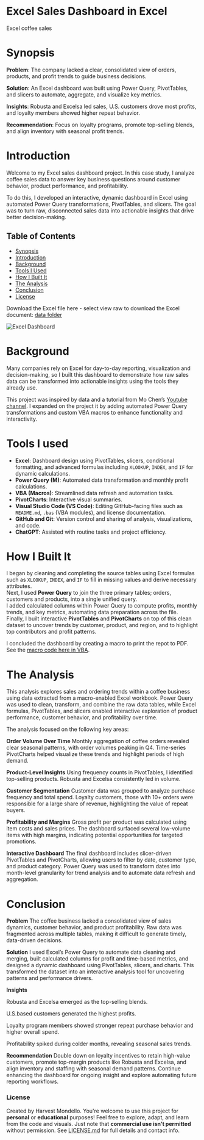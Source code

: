 # Excel Sales Dashboard in Excel
Excel coffee sales 

# Synopsis

**Problem**: The company lacked a clear, consolidated view of orders, products, and profit trends to guide business decisions.

**Solution**: An Excel dashboard was built using Power Query, PivotTables, and slicers to automate, aggregate, and visualize key metrics.

**Insights**: Robusta and Excelsa led sales, U.S. customers drove most profits, and loyalty members showed higher repeat behavior. 

**Recommendation**: Focus on loyalty programs, promote top-selling blends, and align inventory with seasonal profit trends.

# Introduction
Welcome to my Excel sales dashboard project. In this case study, I analyze coffee sales data to answer key business questions around customer behavior, product performance, and profitability.

To do this, I developed an interactive, dynamic dashboard in Excel using automated Power Query transformations, PivotTables, and slicers. The goal was to turn raw, disconnected sales data into actionable insights that drive better decision-making.

## Table of Contents

- [Synopsis](#synopsis)
- [Introduction](#introduction)
- [Background](#background)
- [Tools I Used](#tools-i-used)
- [How I Built It](#how-i-built-it)
- [The Analysis](#the-analysis)
- [Conclusion](#conclusion)
- [License](#license)


Download the Excel file here - select view raw to download the Excel document: [data folder](https://github.com/HarvestMondello/coffee-sales-dashboard/blob/main/data/coffeeOrdersData-PQ.xlsm)

![Excel Dashboard](https://github.com/HarvestMondello/coffee-sales-dashboard/blob/main/assets/excel-dashboard.png)

# Background
Many companies rely on Excel for day-to-day reporting, visualization and decision-making, so I built this dashboard to demonstrate how raw sales data can be transformed into actionable insights using the tools they already use.

This project was inspired by data and a tutorial from Mo Chen’s [Youtube channel](https://www.youtube.com/watch?v=m13o5aqeCbM&t=3188s). I expanded on the project it by adding automated Power Query transformations and custom VBA macros to enhance functionality and interactivity.

# Tools I used
- **Excel**: Dashboard design using PivotTables, slicers, conditional formatting, and advanced formulas including `XLOOKUP`, `INDEX`, and `IF` for dynamic calculations.  
- **Power Query (M)**: Automated data transformation and monthly profit calculations.  
- **VBA (Macros)**: Streamlined data refresh and automation tasks.  
- **PivotCharts**: Interactive visual summaries.  
- **Visual Studio Code (VS Code)**: Editing GitHub-facing files such as `README.md`, `.bas` (VBA modules), and license documentation.  
- **GitHub and Git**: Version control and sharing of analysis, visualizations, and code.  
- **ChatGPT**: Assisted with routine tasks and project efficiency.

# How I Built It
I began by cleaning and completing the source tables using Excel formulas such as `XLOOKUP`, `INDEX`, and `IF` to fill in missing values and derive necessary attributes.  
Next, I used **Power Query** to join the three primary tables; orders, customers and products, into a single unified query.  
I added calculated columns within Power Query to compute profits, monthly trends, and key metrics, automating data preparation across the file.  
Finally, I built interactive **PivotTables** and **PivotCharts** on top of this clean dataset to uncover trends by customer, product, and region, and to highlight top contributors and profit patterns.

I concluded the dashboard by creating a macro to print the repot to PDF. See the [macro code here in VBA](https://github.com/HarvestMondello/coffee-sales-dashboard/blob/main/vba/SaveReportAsPDF.bas).

# The Analysis
This analysis explores sales and ordering trends within a coffee business using data extracted from a macro-enabled Excel workbook. Power Query was used to clean, transform, and combine the raw data tables, while Excel formulas, PivotTables, and slicers enabled interactive exploration of product performance, customer behavior, and profitability over time.

The analysis focused on the following key areas:

**Order Volume Over Time**
Monthly aggregation of coffee orders revealed clear seasonal patterns, with order volumes peaking in Q4. Time-series PivotCharts helped visualize these trends and highlight periods of high demand.

**Product-Level Insights**
Using frequency counts in PivotTables, I identified top-selling products. Robusta and Excelsa consistently led in volume.

**Customer Segmentation**
Customer data was grouped to analyze purchase frequency and total spend. Loyalty customers, those with 10+ orders were responsible for a large share of revenue, highlighting the value of repeat buyers.

**Profitability and Margins**
Gross profit per product was calculated using item costs and sales prices. The dashboard surfaced several low-volume items with high margins, indicating potential opportunities for targeted promotions.

**Interactive Dashboard**
The final dashboard includes slicer-driven PivotTables and PivotCharts, allowing users to filter by date, customer type, and product category. Power Query was used to transform dates into month-level granularity for trend analysis and to automate data refresh and aggregation.

# Conclusion
**Problem**
The coffee business lacked a consolidated view of sales dynamics, customer behavior, and product profitability. Raw data was fragmented across multiple tables, making it difficult to generate timely, data-driven decisions.

**Solution**
I used Excel’s Power Query to automate data cleaning and merging, built calculated columns for profit and time-based metrics, and designed a dynamic dashboard using PivotTables, slicers, and charts. This transformed the dataset into an interactive analysis tool for uncovering patterns and performance drivers.

**Insights**

Robusta and Excelsa emerged as the top-selling blends.

U.S.based customers generated the highest profits.

Loyalty program members showed stronger repeat purchase behavior and higher overall spend.

Profitability spiked during colder months, revealing seasonal sales trends.

**Recommendation**
Double down on loyalty incentives to retain high-value customers, promote top-margin products like Robusta and Excelsa, and align inventory and staffing with seasonal demand patterns. Continue enhancing the dashboard for ongoing insight and explore automating future reporting workflows.

### License

Created by Harvest Mondello. You're welcome to use this project for **personal** or **educational** purposes! Feel free to explore, adapt, and learn from the code and visuals. Just note that **commercial use isn’t permitted** without permission. See [LICENSE.md](https://github.com/HarvestMondello/coffee-sales-dashboard/blob/main/LICENSE.MD) for full details and contact info.
